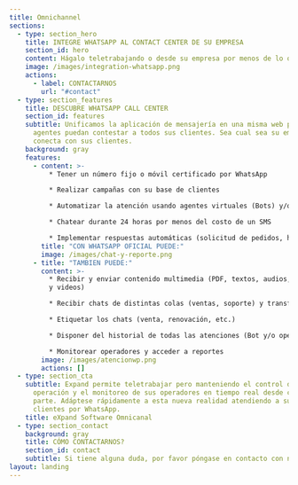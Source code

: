 ```yaml
---
title: Omnichannel
sections:
  - type: section_hero
    title: INTEGRE WHATSAPP AL CONTACT CENTER DE SU EMPRESA
    section_id: hero
    content: Hágalo teletrabajando o desde su empresa por menos de lo que vale un SMS!
    image: /images/integration-whatsapp.png
    actions:
      - label: CONTACTARNOS
        url: "#contact"
  - type: section_features
    title: DESCUBRE WHATSAPP CALL CENTER
    section_id: features
    subtitle: Unificamos la aplicación de mensajería en una misma web para que sus
      agentes puedan contestar a todos sus clientes. Sea cual sea su empresa,
      conecta con sus clientes.
    background: gray
    features:
      - content: >-
          * Tener un número fijo o móvil certificado por WhatsApp

          * Realizar campañas con su base de clientes

          * Automatizar la atención usando agentes virtuales (Bots) y/o atenderlos por chat (operadores)

          * Chatear durante 24 horas por menos del costo de un SMS

          * Implementar respuestas automáticas (solicitud de pedidos, horarios, coordinación de visitas)
        title: "CON WHATSAPP OFICIAL PUEDE:"
        image: /images/chat-y-reporte.png
      - title: "TAMBIEN PUEDE:"
        content: >-
          * Recibir y enviar contenido multimedia (PDF, textos, audios, imágenes
          y videos)  

          * Recibir chats de distintas colas (ventas, soporte) y transferir chats entre ellas

          * Etiquetar los chats (venta, renovación, etc.)

          * Disponer del historial de todas las atenciones (Bot y/o operadores)

          * Monitorear operadores y acceder a reportes
        image: /images/atencionwp.png
        actions: []
  - type: section_cta
    subtitle: Expand permite teletrabajar pero manteniendo el control de su
      operación y el monitoreo de sus operadores en tiempo real desde cualquier
      parte. Adáptese rápidamente a esta nueva realidad atendiendo a sus
      clientes por WhatsApp.
    title: eXpand Software Omnicanal
  - type: section_contact
    background: gray
    title: CÓMO CONTACTARNOS?
    section_id: contact
    subtitle: Si tiene alguna duda, por favor póngase en contacto con nosotros
layout: landing
---
```

